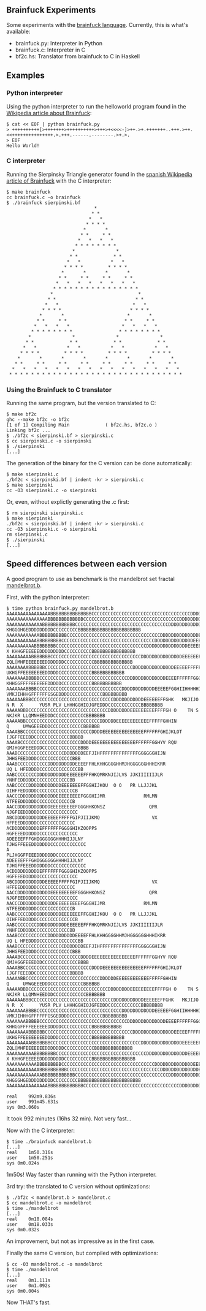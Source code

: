 ## Brainfuck Experiments

Some experiments with the [brainfuck language](http://www.muppetlabs.com/~breadbox/bf/). Currently, this is what's available:

 * brainfuck.py: Interpreter in Python
 * brainfuck.c: Interpreter in C
 * bf2c.hs: Translator from brainfuck to C in Haskell

## Examples

### Python interpreter

Using the python interpreter to run the helloworld program found in the [Wikipedia article about Brainfuck](http://en.wikipedia.org/wiki/Brainfuck):

    $ cat << EOF | python brainfuck.py 
    > ++++++++++[>+++++++>++++++++++>+++>+<<<<-]>++.>+.+++++++..+++.>++.<<+++++++++++++++.>.+++.------.--------.>+.>.
    > EOF
    Hello World!

### C interpreter

Running the Sierpinsky Triangle generator found in the [spanish Wikipedia article of Brainfuck](http://es.wikipedia.org/wiki/Brainfuck) with the C interpreter:

    $ make brainfuck
    cc brainfuck.c -o brainfuck
    $ ./brainfuck sierpinski.bf 
                                    *    
                                   * *    
                                  *   *    
                                 * * * *    
                                *       *    
                               * *     * *    
                              *   *   *   *    
                             * * * * * * * *    
                            *               *    
                           * *             * *    
                          *   *           *   *    
                         * * * *         * * * *    
                        *       *       *       *    
                       * *     * *     * *     * *    
                      *   *   *   *   *   *   *   *    
                     * * * * * * * * * * * * * * * *    
                    *                               *    
                   * *                             * *    
                  *   *                           *   *    
                 * * * *                         * * * *    
                *       *                       *       *    
               * *     * *                     * *     * *    
              *   *   *   *                   *   *   *   *    
             * * * * * * * *                 * * * * * * * *    
            *               *               *               *    
           * *             * *             * *             * *    
          *   *           *   *           *   *           *   *    
         * * * *         * * * *         * * * *         * * * *    
        *       *       *       *       *       *       *       *    
       * *     * *     * *     * *     * *     * *     * *     * *    
      *   *   *   *   *   *   *   *   *   *   *   *   *   *   *   *    
     * * * * * * * * * * * * * * * * * * * * * * * * * * * * * * * *    

### Using the Brainfuck to C translator

Running the same program, but the version translated to C:

    $ make bf2c
    ghc --make bf2c -o bf2c
    [1 of 1] Compiling Main             ( bf2c.hs, bf2c.o )
    Linking bf2c ...
    $ ./bf2c < sierpinski.bf > sierpinski.c
    $ cc sierpinski.c -o sierpinski
    $ ./sierpinski
    [...]

The generation of the binary for the C version can be done automatically:

    $ make sierpinski.c
    ./bf2c < sierpinski.bf | indent -kr > sierpinski.c
    $ make sierpinski
    cc -O3 sierpinski.c -o sierpinski

Or, even, without explictly generating the .c first:

    $ rm sierpinski sierpinski.c 
    $ make sierpinski
    ./bf2c < sierpinski.bf | indent -kr > sierpinski.c
    cc -O3 sierpinski.c -o sierpinski
    rm sierpinski.c
    $ ./sierpinski
    [...]

## Speed differences between each version

A good program to use as benchmark is the mandelbrot set fractal [mandelbrot.b](http://esoteric.sange.fi/brainfuck/bf-source/prog/mandelbrot.b).

First, with the python interpreter:

    $ time python brainfuck.py mandelbrot.b
    AAAAAAAAAAAAAAAABBBBBBBBBBBBBBBCCCCCCCCCCCCCCCCCCCCCCCCCCCCCCCCCCCCDDDDDDDDDEGFFEEEEDDDDDDCCCCCCCCCBBBBBBBBBBBBBBBBBBBBBBBBBBBBBB
    AAAAAAAAAAAAAAABBBBBBBBBBBBBCCCCCCCCCCCCCCCCCCCCCCCCCCCCCCCCCCCDDDDDDDDDDEEEFGIIGFFEEEDDDDDDDDCCCCCCCCCBBBBBBBBBBBBBBBBBBBBBBBBBB
    AAAAAAAAAAAAABBBBBBBBBBBBCCCCCCCCCCCCCCCCCCCCCCCCCCCCCCCCCCDDDDDDDDDDDDEEEEFFFI KHGGGHGEDDDDDDDDDCCCCCCCCCBBBBBBBBBBBBBBBBBBBBBBB
    AAAAAAAAAAAABBBBBBBBBBCCCCCCCCCCCCCCCCCCCCCCCCCCCCCCCCCCDDDDDDDDDDDDDDEEEEEFFGHIMTKLZOGFEEDDDDDDDDDCCCCCCCCCBBBBBBBBBBBBBBBBBBBBB
    AAAAAAAAAAABBBBBBBBBCCCCCCCCCCCCCCCCCCCCCCCCCCCCCCCCCCDDDDDDDDDDDDDDEEEEEEFGGHHIKPPKIHGFFEEEDDDDDDDDDCCCCCCCCCCBBBBBBBBBBBBBBBBBB
    AAAAAAAAAABBBBBBBBCCCCCCCCCCCCCCCCCCCCCCCCCCCCCCCCCDDDDDDDDDDDDDDDEEEEEEFFGHIJKS  X KHHGFEEEEEDDDDDDDDDCCCCCCCCCCBBBBBBBBBBBBBBBB
    AAAAAAAAABBBBBBBCCCCCCCCCCCCCCCCCCCCCCCCCCCCCCCCCDDDDDDDDDDDDDDDEEEEEEFFGQPUVOTY   ZQL[MHFEEEEEEEDDDDDDDCCCCCCCCCCCBBBBBBBBBBBBBB
    AAAAAAAABBBBBBCCCCCCCCCCCCCCCCCCCCCCCCCCCCCCCCDDDDDDDDDDDDDDDEEEEEFFFFFGGHJLZ         UKHGFFEEEEEEEEDDDDDCCCCCCCCCCCCBBBBBBBBBBBB
    AAAAAAABBBBBCCCCCCCCCCCCCCCCCCCCCCCCCCCCCCCCDDDDDDDDDDDDDDEEEEFFFFFFGGGGHIKP           KHHGGFFFFEEEEEEDDDDDCCCCCCCCCCCBBBBBBBBBBB
    AAAAAAABBBBCCCCCCCCCCCCCCCCCCCCCCCCCCCCCCCDDDDDDDDDDDDEEEEEFGGHIIHHHHHIIIJKMR        VMKJIHHHGFFFFFFGSGEDDDDCCCCCCCCCCCCBBBBBBBBB
    AAAAAABBBCCCCCCCCCCCCCCCCCCCCCCCCCCCCCCDDDDDDDDDDDEEEEEEFFGHK   MKJIJO  N R  X      YUSR PLV LHHHGGHIOJGFEDDDCCCCCCCCCCCCBBBBBBBB
    AAAAABBBCCCCCCCCCCCCCCCCCCCCCCCCCCCCCDDDDDDDDEEEEEEEEEFFFFGH O    TN S                       NKJKR LLQMNHEEDDDCCCCCCCCCCCCBBBBBBB
    AAAAABBCCCCCCCCCCCCCCCCCCCCCCCCCCCDDDDDDEEEEEEEEEEEEFFFFFGHHIN                                 Q     UMWGEEEDDDCCCCCCCCCCCCBBBBBB
    AAAABBCCCCCCCCCCCCCCCCCCCCCCCCCDDDDEEEEEEEEEEEEEEEFFFFFFGHIJKLOT                                     [JGFFEEEDDCCCCCCCCCCCCCBBBBB
    AAAABCCCCCCCCCCCCCCCCCCCCCCDDDDEEEEEEEEEEEEEEEEFFFFFFGGHYV RQU                                     QMJHGGFEEEDDDCCCCCCCCCCCCCBBBB
    AAABCCCCCCCCCCCCCCCCCDDDDDDDEEFJIHFFFFFFFFFFFFFFGGGGGGHIJN                                            JHHGFEEDDDDCCCCCCCCCCCCCBBB
    AAABCCCCCCCCCCCDDDDDDDDDDEEEEFFHLKHHGGGGHHMJHGGGGGGHHHIKRR                                           UQ L HFEDDDDCCCCCCCCCCCCCCBB
    AABCCCCCCCCDDDDDDDDDDDEEEEEEFFFHKQMRKNJIJLVS JJKIIIIIIJLR                                               YNHFEDDDDDCCCCCCCCCCCCCBB
    AABCCCCCDDDDDDDDDDDDEEEEEEEFFGGHIJKOU  O O   PR LLJJJKL                                                OIHFFEDDDDDCCCCCCCCCCCCCCB
    AACCCDDDDDDDDDDDDDEEEEEEEEEFGGGHIJMR              RMLMN                                                 NTFEEDDDDDDCCCCCCCCCCCCCB
    AACCDDDDDDDDDDDDEEEEEEEEEFGGGHHKONSZ                QPR                                                NJGFEEDDDDDDCCCCCCCCCCCCCC
    ABCDDDDDDDDDDDEEEEEFFFFFGIPJIIJKMQ                   VX                                                 HFFEEDDDDDDCCCCCCCCCCCCCC
    ACDDDDDDDDDDEFFFFFFFGGGGHIKZOOPPS                                                                      HGFEEEDDDDDDCCCCCCCCCCCCCC
    ADEEEEFFFGHIGGGGGGHHHHIJJLNY                                                                        TJHGFFEEEDDDDDDDCCCCCCCCCCCCC
    A                                                                                                 PLJHGGFFEEEDDDDDDDCCCCCCCCCCCCC
    ADEEEEFFFGHIGGGGGGHHHHIJJLNY                                                                        TJHGFFEEEDDDDDDDCCCCCCCCCCCCC
    ACDDDDDDDDDDEFFFFFFFGGGGHIKZOOPPS                                                                      HGFEEEDDDDDDCCCCCCCCCCCCCC
    ABCDDDDDDDDDDDEEEEEFFFFFGIPJIIJKMQ                   VX                                                 HFFEEDDDDDDCCCCCCCCCCCCCC
    AACCDDDDDDDDDDDDEEEEEEEEEFGGGHHKONSZ                QPR                                                NJGFEEDDDDDDCCCCCCCCCCCCCC
    AACCCDDDDDDDDDDDDDEEEEEEEEEFGGGHIJMR              RMLMN                                                 NTFEEDDDDDDCCCCCCCCCCCCCB
    AABCCCCCDDDDDDDDDDDDEEEEEEEFFGGHIJKOU  O O   PR LLJJJKL                                                OIHFFEDDDDDCCCCCCCCCCCCCCB
    AABCCCCCCCCDDDDDDDDDDDEEEEEEFFFHKQMRKNJIJLVS JJKIIIIIIJLR                                               YNHFEDDDDDCCCCCCCCCCCCCBB
    AAABCCCCCCCCCCCDDDDDDDDDDEEEEFFHLKHHGGGGHHMJHGGGGGGHHHIKRR                                           UQ L HFEDDDDCCCCCCCCCCCCCCBB
    AAABCCCCCCCCCCCCCCCCCDDDDDDDEEFJIHFFFFFFFFFFFFFFGGGGGGHIJN                                            JHHGFEEDDDDCCCCCCCCCCCCCBBB
    AAAABCCCCCCCCCCCCCCCCCCCCCCDDDDEEEEEEEEEEEEEEEEFFFFFFGGHYV RQU                                     QMJHGGFEEEDDDCCCCCCCCCCCCCBBBB
    AAAABBCCCCCCCCCCCCCCCCCCCCCCCCCDDDDEEEEEEEEEEEEEEEFFFFFFGHIJKLOT                                     [JGFFEEEDDCCCCCCCCCCCCCBBBBB
    AAAAABBCCCCCCCCCCCCCCCCCCCCCCCCCCCDDDDDDEEEEEEEEEEEEFFFFFGHHIN                                 Q     UMWGEEEDDDCCCCCCCCCCCCBBBBBB
    AAAAABBBCCCCCCCCCCCCCCCCCCCCCCCCCCCCCDDDDDDDDEEEEEEEEEFFFFGH O    TN S                       NKJKR LLQMNHEEDDDCCCCCCCCCCCCBBBBBBB
    AAAAAABBBCCCCCCCCCCCCCCCCCCCCCCCCCCCCCCDDDDDDDDDDDEEEEEEFFGHK   MKJIJO  N R  X      YUSR PLV LHHHGGHIOJGFEDDDCCCCCCCCCCCCBBBBBBBB
    AAAAAAABBBBCCCCCCCCCCCCCCCCCCCCCCCCCCCCCCCDDDDDDDDDDDDEEEEEFGGHIIHHHHHIIIJKMR        VMKJIHHHGFFFFFFGSGEDDDDCCCCCCCCCCCCBBBBBBBBB
    AAAAAAABBBBBCCCCCCCCCCCCCCCCCCCCCCCCCCCCCCCCDDDDDDDDDDDDDDEEEEFFFFFFGGGGHIKP           KHHGGFFFFEEEEEEDDDDDCCCCCCCCCCCBBBBBBBBBBB
    AAAAAAAABBBBBBCCCCCCCCCCCCCCCCCCCCCCCCCCCCCCCCDDDDDDDDDDDDDDDEEEEEFFFFFGGHJLZ         UKHGFFEEEEEEEEDDDDDCCCCCCCCCCCCBBBBBBBBBBBB
    AAAAAAAAABBBBBBBCCCCCCCCCCCCCCCCCCCCCCCCCCCCCCCCCDDDDDDDDDDDDDDDEEEEEEFFGQPUVOTY   ZQL[MHFEEEEEEEDDDDDDDCCCCCCCCCCCBBBBBBBBBBBBBB
    AAAAAAAAAABBBBBBBBCCCCCCCCCCCCCCCCCCCCCCCCCCCCCCCCCDDDDDDDDDDDDDDDEEEEEEFFGHIJKS  X KHHGFEEEEEDDDDDDDDDCCCCCCCCCCBBBBBBBBBBBBBBBB
    AAAAAAAAAAABBBBBBBBBCCCCCCCCCCCCCCCCCCCCCCCCCCCCCCCCCCDDDDDDDDDDDDDDEEEEEEFGGHHIKPPKIHGFFEEEDDDDDDDDDCCCCCCCCCCBBBBBBBBBBBBBBBBBB
    AAAAAAAAAAAABBBBBBBBBBCCCCCCCCCCCCCCCCCCCCCCCCCCCCCCCCCCDDDDDDDDDDDDDDEEEEEFFGHIMTKLZOGFEEDDDDDDDDDCCCCCCCCCBBBBBBBBBBBBBBBBBBBBB
    AAAAAAAAAAAAABBBBBBBBBBBBCCCCCCCCCCCCCCCCCCCCCCCCCCCCCCCCCCDDDDDDDDDDDDEEEEFFFI KHGGGHGEDDDDDDDDDCCCCCCCCCBBBBBBBBBBBBBBBBBBBBBBB
    AAAAAAAAAAAAAAABBBBBBBBBBBBBCCCCCCCCCCCCCCCCCCCCCCCCCCCCCCCCCCCDDDDDDDDDDEEEFGIIGFFEEEDDDDDDDDCCCCCCCCCBBBBBBBBBBBBBBBBBBBBBBBBBB

    real    992m9.836s
    user    991m45.631s
    sys 0m3.060s

It took 992 minutes (16hs 32 min). Not very fast...

Now with the C interpreter:

    $ time ./brainfuck mandelbrot.b
    [...]
    real    1m50.316s
    user    1m50.251s
    sys 0m0.024s

1m50s! Way faster than running with the Python interpreter.

3rd try: the translated to C version without optimizations:

    $ ./bf2c < mandelbrot.b > mandelbrot.c
    $ cc mandelbrot.c -o mandelbrot
    $ time ./mandelbrot
    [...]
    real    0m18.084s
    user    0m18.033s
    sys 0m0.032s

An improvement, but not as impressive as in the first case.

Finally the same C version, but compiled with optimizations:

    $ cc -O3 mandelbrot.c -o mandelbrot
    $ time ./mandelbrot
    [...]
    real    0m1.111s
    user    0m1.092s
    sys 0m0.004s

Now THAT's fast.

